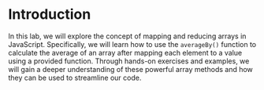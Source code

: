 # Introduction

In this lab, we will explore the concept of mapping and reducing arrays in JavaScript. Specifically, we will learn how to use the `averageBy()` function to calculate the average of an array after mapping each element to a value using a provided function. Through hands-on exercises and examples, we will gain a deeper understanding of these powerful array methods and how they can be used to streamline our code.

